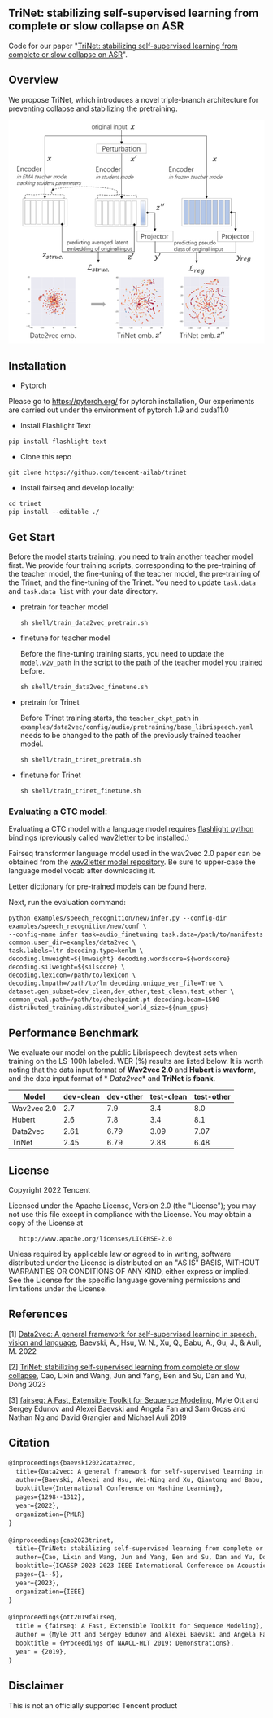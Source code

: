 ## TriNet: stabilizing self-supervised learning from complete or slow collapse on ASR

Code for our
paper "[TriNet: stabilizing self-supervised learning from complete or slow collapse on ASR](https://arxiv.org/abs/2301.00656)".

## Overview

We propose TriNet, which introduces a novel triple-branch architecture for preventing collapse and stabilizing the
pretraining.

![](figure/model.png)

## Installation

+ Pytorch

Please go to https://pytorch.org/ for pytorch installation, Our experiments are carried out under the environment of
pytorch 1.9 and cuda11.0

+ Install Flashlight Text

```shell
pip install flashlight-text
```

- Clone this repo

```shell
git clone https://github.com/tencent-ailab/trinet
```

+ Install fairseq and develop locally:

```shell
cd trinet
pip install --editable ./
```

## Get Start

Before the model starts training, you need to train another teacher model first. We provide four training scripts,
corresponding to the pre-training of the teacher model, the fine-tuning of the teacher model, the pre-training of the
Trinet, and the fine-tuning of the Trinet. You need to update ```task.data``` and ```task.data_list``` with your data
directory.

+ pretrain for teacher model

  ```shell
  sh shell/train_data2vec_pretrain.sh
  ```

+ finetune for teacher model

  Before the fine-tuning training starts, you need to update the ```model.w2v_path``` in the script to the path of the
  teacher model you trained before.

  ```shell
  sh shell/train_data2vec_finetune.sh
  ```

+ pretrain for Trinet

  Before Trinet training starts, the ```teacher_ckpt_path```
  in ```examples/data2vec/config/audio/pretraining/base_librispeech.yaml``` needs to be changed to the path of the
  previously trained teacher model.

  ```shell
  sh shell/train_trinet_pretrain.sh
  ```

+ finetune for Trinet

  ```shell
  sh shell/train_trinet_finetune.sh
  ```
### Evaluating a CTC model:

Evaluating a CTC model with a language model requires [flashlight python bindings](https://github.com/facebookresearch/flashlight/tree/master/bindings/python) (previously called [wav2letter](https://github.com/facebookresearch/wav2letter) to be installed.)

Fairseq transformer language model used in the wav2vec 2.0 paper can be obtained from the [wav2letter model repository](https://github.com/facebookresearch/wav2letter/tree/master/recipes/sota/2019).
Be sure to upper-case the language model vocab after downloading it.

Letter dictionary for pre-trained models can be found [here](https://dl.fbaipublicfiles.com/fairseq/wav2vec/dict.ltr.txt).

Next, run the evaluation command:

```shell script
python examples/speech_recognition/new/infer.py --config-dir examples/speech_recognition/new/conf \
--config-name infer task=audio_finetuning task.data=/path/to/manifests common.user_dir=examples/data2vec \
task.labels=ltr decoding.type=kenlm \
decoding.lmweight=${lmweight} decoding.wordscore=${wordscore} decoding.silweight=${silscore} \
decoding.lexicon=/path/to/lexicon \
decoding.lmpath=/path/to/lm decoding.unique_wer_file=True \
dataset.gen_subset=dev_clean,dev_other,test_clean,test_other \
common_eval.path=/path/to/checkpoint.pt decoding.beam=1500 distributed_training.distributed_world_size=${num_gpus}
```

## Performance Benchmark

We evaluate our model on the public Librispeech dev/test sets when training on the LS-100h labeled. WER (%) results are
listed below. It is worth noting that the data input format of **Wav2vec 2.0** and **Hubert** is **wavform**, and the data input format of *
*Data2vec** and **TriNet** is **fbank**.

| Model       | dev-clean | dev-other | test-clean | test-other |
|-------------|-----------|-----------|------------|------------|
| Wav2vec 2.0 | 2.7       | 7.9       | 3.4        | 8.0        |
| Hubert      | 2.6       | 7.8       | 3.4        | 8.1        |
| Data2vec    | 2.61      | 6.79      | 3.09       | 7.07       |
| TriNet      | 2.45      | 6.79      | 2.88       | 6.48       |


## License

Copyright 2022 Tencent

Licensed under the Apache License, Version 2.0 (the "License");
you may not use this file except in compliance with the License.
You may obtain a copy of the License at

       http://www.apache.org/licenses/LICENSE-2.0

Unless required by applicable law or agreed to in writing, software
distributed under the License is distributed on an "AS IS" BASIS,
WITHOUT WARRANTIES OR CONDITIONS OF ANY KIND, either express or implied.
See the License for the specific language governing permissions and
limitations under the License.

## References ##

[1] [Data2vec: A general framework for self-supervised learning in speech, vision and language](https://proceedings.mlr.press/v162/baevski22a.html),
Baevski, A., Hsu, W. N., Xu, Q., Babu, A., Gu, J., & Auli, M. 2022

[2] [TriNet: stabilizing self-supervised learning from complete or slow collapse](https://ieeexplore.ieee.org/abstract/document/10094725),
Cao, Lixin and Wang, Jun and Yang, Ben and Su, Dan and Yu, Dong 2023

[3] [fairseq: A Fast, Extensible Toolkit for Sequence Modeling](https://aclanthology.org/N19-4009/), Myle Ott and Sergey
Edunov and Alexei Baevski and Angela Fan and Sam Gross and Nathan Ng and David Grangier and Michael Auli 2019

## Citation

```tex
@inproceedings{baevski2022data2vec,
  title={Data2vec: A general framework for self-supervised learning in speech, vision and language},
  author={Baevski, Alexei and Hsu, Wei-Ning and Xu, Qiantong and Babu, Arun and Gu, Jiatao and Auli, Michael},
  booktitle={International Conference on Machine Learning},
  pages={1298--1312},
  year={2022},
  organization={PMLR}
}

@inproceedings{cao2023trinet,
  title={TriNet: stabilizing self-supervised learning from complete or slow collapse},
  author={Cao, Lixin and Wang, Jun and Yang, Ben and Su, Dan and Yu, Dong},
  booktitle={ICASSP 2023-2023 IEEE International Conference on Acoustics, Speech and Signal Processing (ICASSP)},
  pages={1--5},
  year={2023},
  organization={IEEE}
}

@inproceedings{ott2019fairseq,
  title = {fairseq: A Fast, Extensible Toolkit for Sequence Modeling},
  author = {Myle Ott and Sergey Edunov and Alexei Baevski and Angela Fan and Sam Gross and Nathan Ng and David Grangier and Michael Auli},
  booktitle = {Proceedings of NAACL-HLT 2019: Demonstrations},
  year = {2019},
}
```

## Disclaimer ##

This is not an officially supported Tencent product
